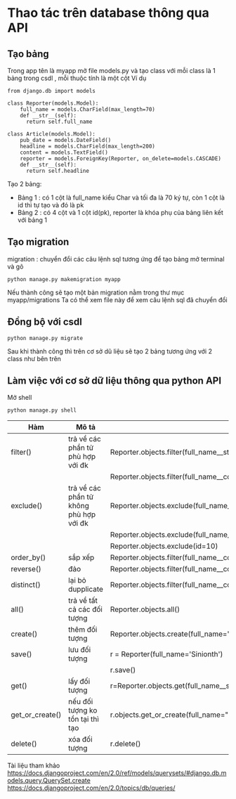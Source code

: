 # Thao tác trên database thông qua API
## Tạo bảng
Trong app tên là myapp mở file models.py và tạo class với mỗi class là 1 bảng trong csdl , mỗi thuộc tính là một cột
Ví dụ 
```
from django.db import models

class Reporter(models.Model):
    full_name = models.CharField(max_length=70)
    def __str__(self):
      return self.full_name

class Article(models.Model):
    pub_date = models.DateField()
    headline = models.CharField(max_length=200)
    content = models.TextField()
    reporter = models.ForeignKey(Reporter, on_delete=models.CASCADE)
    def __str__(self):
      return self.headline

```
Tạo 2 bảng:
* Bảng 1 : có 1 cột là full_name kiểu Char và tối đa là 70 ký tự, còn 1 cột là id thì tự tạo và đó là pk
* Bảng 2 : có 4 cột và 1 cột id(pk), reporter là khóa phụ của bảng liên kết với bảng 1 
## Tạo migration
migration : chuyển đổi các câu lệnh sql tương ứng để tạo bảng
mở terminal và gõ
```
python manage.py makemigration myapp
```
Nếu thành công sẽ tạo một bản migration nằm trong thư mục myapp/migrations
Ta có thể xem file này để xem câu lệnh sql đã chuyển đổi
## Đồng bộ với csdl
```
python manage.py migrate
```
Sau khi thành công thì trên cơ sở dũ liệu sẽ tạo 2 bảng tương ứng với 2 class như bên trên
## Làm việc với cơ sở dữ liệu thông qua python API
Mở shell
```
python manage.py shell
```
|Hàm|Mô tả|Ví dụ|
|---|-----|-----|
|filter()|trả về các phần tử phù hợp với đk|Reporter.objects.filter(full_name__startswith="si")|
|||Reporter.objects.filter(full_name__contains="ni")|
|exclude()|trả về các phần tử không phù hợp với đk|Reporter.objects.exclude(full_name__startswith="si")|
|||Reporter.objects.exclude(full_name__contains="ni")|
|||Reporter.objects.exclude(id=10)|
|order_by()|sắp xếp|Reporter.objects.filter(full_name__contains="ni").order_by('id')|
|reverse()|đảo|Reporter.objects.filter(full_name__contains="ni").order_by('id').reverse()|
|distinct()|lại bỏ dupplicate|Reporter.objects.filter(full_name__contains="ni").order_by('id').distinct('full_name')|
|all()|trả về tất cả các đối tượng|Reporter.objects.all()|
|create()|thêm đối tượng|Reporter.objects.create(full_name='Sinionth')|
|save()|lưu đối tượng|r = Reporter(full_name='Sinionth')|
|||r.save()|
|get()|lấy đối tượng|r=Reporter.objects.get(full_name__startswith="si")|
|get_or_create()|nếu đối tượng ko tồn tại thì tạo|r.objects.get_or_create(full_name="sinionth")|
|delete()|xóa đối tượng|r.delete()|

Tài liệu tham khảo
https://docs.djangoproject.com/en/2.0/ref/models/querysets/#django.db.models.query.QuerySet.create
https://docs.djangoproject.com/en/2.0/topics/db/queries/
